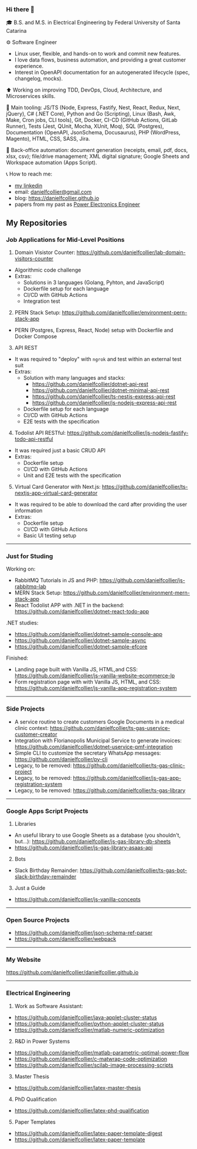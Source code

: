 ### Hi there 👋

🎓 B.S. and M.S. in Electrical Engineering by Federal University of Santa Catarina

⚙️ Software Engineer
- Linux user, flexible, and hands-on to work and commit new features.
- I love data flows, business automation, and providing a great customer experience.
- Interest in OpenAPI documentation for an autogenerated lifecycle (spec, changelog, mocks).

⬆️ Working on improving TDD, DevOps, Cloud, Architecture, and Microservices skills.

🧰 Main tooling: JS/TS (Node, Express, Fastify, Nest, React, Redux, Next, jQuery), C# (.NET Core), Python and Go (Scripting), Linux (Bash, Awk, Make, Cron jobs, CLI tools), Git, Docker, CI-CD (GitHub Actions, GitLab Runner), Tests (Jest, QUnit, Mocha, XUnit, Moq), SQL (Postgres), Documentation (OpenAPI, JsonSchema, Docusaurus), PHP (WordPress, Magento), HTML, CSS, SASS, Jira.

📂 Back-office automation: document generation (receipts, email, pdf, docs, xlsx, csv); file/drive management; XML digital signature; Google Sheets and Workspace automation (Apps Script).

📞 How to reach me: 
- [my linkedin](https://www.linkedin.com/in/danielfcollier)
- email: danielfcollier@gmail.com 
- blog: https://danielfcollier.github.io
- papers from my past as [Power Electronics Engineer](https://www.researchgate.net/profile/Daniel-A-F-Collier)

## My Repositories

### Job Applications for Mid-Level Positions

1. Domain Visistor Counter: https://github.com/danielfcollier/lab-domain-visitors-counter
- Algorithmic code challenge
- Extras:
    - Solutions in 3 languages (Golang, Pyhton, and JavaScript)
    - Dockerfile setup for each language
    - CI/CD with GitHub Actions
    - Integration test

2. PERN Stack Setup: https://github.com/danielfcollier/environment-pern-stack-app
- PERN (Postgres, Express, React, Node) setup with Dockerfile and Docker Compose

3. API REST
- It was required to "deploy" with `ngrok` and test within an external test suit
- Extras:
    - Solution with many languages and stacks:
        - https://github.com/danielfcollier/dotnet-api-rest
        - https://github.com/danielfcollier/dotnet-minimal-api-rest
        - https://github.com/danielfcollier/ts-nestjs-express-api-rest
        - https://github.com/danielfcollier/js-nodejs-express-api-rest
    - Dockerfile setup for each language
    - CI/CD with GitHub Actions
    - E2E tests with the specification

4. Todolist API RESTful: https://github.com/danielfcollier/js-nodejs-fastify-todo-api-restful
- It was required just a basic CRUD API
- Extras:
    - Dockerfile setup
    - CI/CD with GitHub Actions
    - Unit and E2E tests with the specification

5. Virtual Card Generator with Next.js: https://github.com/danielfcollier/ts-nextjs-app-virtual-card-generator
- It was required to be able to download the card after providing the user information
- Extras:
    - Dockerfile setup
    - CI/CD with GitHub Actions
    - Basic UI testing setup

---

### Just for Studing

Working on:
- RabbitMQ Tutorials in JS and PHP: https://github.com/danielfcollier/js-rabbitmq-lab
- MERN Stack Setup: https://github.com/danielfcollier/environment-mern-stack-app
- React Todolist APP with .NET in the backend: https://github.com/danielfcollier/dotnet-react-todo-app

.NET studies:
- https://github.com/danielfcollier/dotnet-sample-console-app
- https://github.com/danielfcollier/dotnet-sample-async
- https://github.com/danielfcollier/dotnet-sample-efcore

Finished:
- Landing page built with Vanilla JS, HTML,and CSS: https://github.com/danielfcollier/js-vanilla-website-ecommerce-lp
- Form registration page with with Vanilla JS, HTML, and CSS: https://github.com/danielfcollier/js-vanilla-app-registration-system

---

### Side Projects

- A service routine to create customers Google Documents in a medical clinic context: https://github.com/danielfcollier/ts-gas-uservice-customer-creator
- Integration with Florianopolis Municipal Service to generate invoices: https://github.com/danielfcollier/dotnet-uservice-pmf-integration
- Simple CLI to customize the secretary WhatsApp messages: https://github.com/danielfcollier/py-cli
- Legacy, to be removed: https://github.com/danielfcollier/ts-gas-clinic-project
- Legacy, to be removed: https://github.com/danielfcollier/js-gas-app-registration-system
- Legacy, to be removed: https://github.com/danielfcollier/ts-gas-library

---

### Google Apps Script Projects

1. Libraries
- An useful library to use Google Sheets as a database (you shouldn't, but...): https://github.com/danielfcollier/js-gas-library-db-sheets
- https://github.com/danielfcollier/js-gas-library-asaas-api

2. Bots
- Slack Birthday Remainder: https://github.com/danielfcollier/ts-gas-bot-slack-birthday-remainder

3. Just a Guide
- https://github.com/danielfcollier/js-vanilla-concepts

---

### Open Source Projects

- https://github.com/danielfcollier/json-schema-ref-parser
- https://github.com/danielfcollier/webpack

---

 ### My Website

https://github.com/danielfcollier/danielfcollier.github.io

---

### Electrical Engineering

1. Work as Software Assistant:
- https://github.com/danielfcollier/java-applet-cluster-status
- https://github.com/danielfcollier/python-applet-cluster-status
- https://github.com/danielfcollier/matlab-numeric-optimization

2. R&D in Power Systems
- https://github.com/danielfcollier/matlab-parametric-optimal-power-flow
- https://github.com/danielfcollier/c-matwrap-code-optimization
- https://github.com/danielfcollier/scilab-image-processing-scripts

3. Master Thesis
- https://github.com/danielfcollier/latex-master-thesis

4. PhD Qualification
- https://github.com/danielfcollier/latex-phd-qualification

5. Paper Templates 
- https://github.com/danielfcollier/latex-paper-template-digest
- https://github.com/danielfcollier/latex-paper-template
